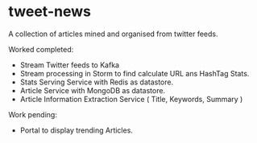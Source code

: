 # tweet-news
A collection of articles mined and organised from twitter feeds.

Worked completed:
  - Stream Twitter feeds to Kafka
  - Stream processing in Storm to find calculate URL ans HashTag Stats.
  - Stats Serving Service with Redis as datastore.
  - Article Service with MongoDB as datastore.
  - Article Information  Extraction Service ( Title, Keywords, Summary )
 

Work pending:
  - Portal to display trending Articles.
 
